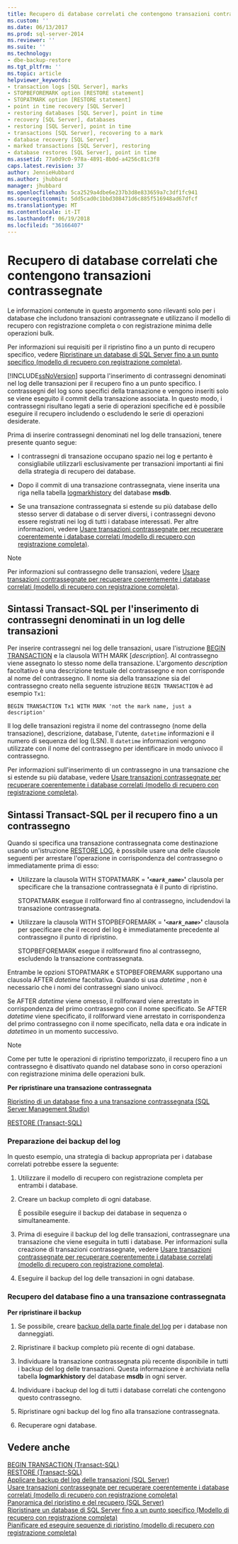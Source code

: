 ```yaml
---
title: Recupero di database correlati che contengono transazioni contrassegnate | Microsoft Docs
ms.custom: ''
ms.date: 06/13/2017
ms.prod: sql-server-2014
ms.reviewer: ''
ms.suite: ''
ms.technology:
- dbe-backup-restore
ms.tgt_pltfrm: ''
ms.topic: article
helpviewer_keywords:
- transaction logs [SQL Server], marks
- STOPBEFOREMARK option [RESTORE statement]
- STOPATMARK option [RESTORE statement]
- point in time recovery [SQL Server]
- restoring databases [SQL Server], point in time
- recovery [SQL Server], databases
- restoring [SQL Server], point in time
- transactions [SQL Server], recovering to a mark
- database recovery [SQL Server]
- marked transactions [SQL Server], restoring
- database restores [SQL Server], point in time
ms.assetid: 77a0d9c0-978a-4891-8b0d-a4256c81c3f8
caps.latest.revision: 37
author: JennieHubbard
ms.author: jhubbard
manager: jhubbard
ms.openlocfilehash: 5ca2529a4dbe6e237b3d8e833659a7c3df1fc941
ms.sourcegitcommit: 5dd5cad0c1bbd308471d6c885f516948ad67dfcf
ms.translationtype: MT
ms.contentlocale: it-IT
ms.lasthandoff: 06/19/2018
ms.locfileid: "36166407"
---
```

# <a name="recovery-of-related--databases-that-contain-marked-transaction"></a>Recupero di database correlati che contengono transazioni contrassegnate
  Le informazioni contenute in questo argomento sono rilevanti solo per i database che includono transazioni contrassegnate e utilizzano il modello di recupero con registrazione completa o con registrazione minima delle operazioni bulk.  
  
 Per informazioni sui requisiti per il ripristino fino a un punto di recupero specifico, vedere [Ripristinare un database di SQL Server fino a un punto specifico &#40;modello di recupero con registrazione completa&#41;](restore-a-sql-server-database-to-a-point-in-time-full-recovery-model.md).  
  
 [!INCLUDE[ssNoVersion](../../includes/ssnoversion-md.md)] supporta l'inserimento di contrassegni denominati nel log delle transazioni per il recupero fino a un punto specifico. I contrassegni del log sono specifici della transazione e vengono inseriti solo se viene eseguito il commit della transazione associata. In questo modo, i contrassegni risultano legati a serie di operazioni specifiche ed è possibile eseguire il recupero includendo o escludendo le serie di operazioni desiderate.  
  
 Prima di inserire contrassegni denominati nel log delle transazioni, tenere presente quanto segue:  
  
-   I contrassegni di transazione occupano spazio nei log e pertanto è consigliabile utilizzarli esclusivamente per transazioni importanti ai fini della strategia di recupero dei database.  
  
-   Dopo il commit di una transazione contrassegnata, viene inserita una riga nella tabella [logmarkhistory](/sql/relational-databases/system-tables/logmarkhistory-transact-sql) del database **msdb**.  
  
-   Se una transazione contrassegnata si estende su più database dello stesso server di database o di server diversi, i contrassegni devono essere registrati nei log di tutti i database interessati. Per altre informazioni, vedere [Usare transazioni contrassegnate per recuperare coerentemente i database correlati &#40;modello di recupero con registrazione completa&#41;](use-marked-transactions-to-recover-related-databases-consistently.md).  
  
> [!NOTE]  
>  Per informazioni sul contrassegno delle transazioni, vedere [Usare transazioni contrassegnate per recuperare coerentemente i database correlati &#40;modello di recupero con registrazione completa&#41;](use-marked-transactions-to-recover-related-databases-consistently.md).  
  
## <a name="transact-sql-syntax-for-inserting-named-marks-into-a-transaction-log"></a>Sintassi Transact-SQL per l'inserimento di contrassegni denominati in un log delle transazioni  
 Per inserire contrassegni nei log delle transazioni, usare l'istruzione [BEGIN TRANSACTION](/sql/t-sql/language-elements/begin-transaction-transact-sql) e la clausola WITH MARK [*description*]. Al contrassegno viene assegnato lo stesso nome della transazione. L'argomento *description* facoltativo è una descrizione testuale del contrassegno e non corrisponde al nome del contrassegno. Il nome sia della transazione sia del contrassegno creato nella seguente istruzione `BEGIN TRANSACTION` è ad esempio `Tx1`:  
  
```wmimof  
BEGIN TRANSACTION Tx1 WITH MARK 'not the mark name, just a description'    
```  
  
 Il log delle transazioni registra il nome del contrassegno (nome della transazione), descrizione, database, l'utente, `datetime` informazioni e il numero di sequenza del log (LSN). Il `datetime` informazioni vengono utilizzate con il nome del contrassegno per identificare in modo univoco il contrassegno.  
  
 Per informazioni sull'inserimento di un contrassegno in una transazione che si estende su più database, vedere [Usare transazioni contrassegnate per recuperare coerentemente i database correlati &#40;modello di recupero con registrazione completa&#41;](use-marked-transactions-to-recover-related-databases-consistently.md).  
  
## <a name="transact-sql-syntax-for-recovering-to-a-mark"></a>Sintassi Transact-SQL per il recupero fino a un contrassegno  
 Quando si specifica una transazione contrassegnata come destinazione usando un'istruzione [RESTORE LOG](/sql/t-sql/statements/restore-statements-transact-sql), è possibile usare una delle clausole seguenti per arrestare l'operazione in corrispondenza del contrassegno o immediatamente prima di esso:  
  
-   Utilizzare la clausola WITH STOPATMARK = **'*`<mark_name>`*'** clausola per specificare che la transazione contrassegnata è il punto di ripristino.  
  
     STOPATMARK esegue il rollforward fino al contrassegno, includendovi la transazione contrassegnata.  
  
-   Utilizzare la clausola WITH STOPBEFOREMARK = **'*`<mark_name>`*'** clausola per specificare che il record del log è immediatamente precedente al contrassegno il punto di ripristino.  
  
     STOPBEFOREMARK esegue il rollforward fino al contrassegno, escludendo la transazione contrassegnata.  
  
 Entrambe le opzioni STOPATMARK e STOPBEFOREMARK supportano una clausola AFTER *datetime* facoltativa. Quando si usa *datetime* , non è necessario che i nomi dei contrassegni siano univoci.  
  
 Se AFTER *datetime* viene omesso, il rollforward viene arrestato in corrispondenza del primo contrassegno con il nome specificato. Se AFTER *datetime* viene specificato, il rollforward viene arrestato in corrispondenza del primo contrassegno con il nome specificato, nella data e ora indicate in *datetime*o in un momento successivo.  
  
> [!NOTE]  
>  Come per tutte le operazioni di ripristino temporizzato, il recupero fino a un contrassegno è disattivato quando nel database sono in corso operazioni con registrazione minima delle operazioni bulk.  
  
 **Per ripristinare una transazione contrassegnata**  
  
 [Ripristino di un database fino a una transazione contrassegnata &#40;SQL Server Management Studio&#41;](restore-a-database-to-a-marked-transaction-sql-server-management-studio.md)  
  
 [RESTORE &#40;Transact-SQL&#41;](/sql/t-sql/statements/restore-statements-transact-sql)  
  
### <a name="preparing-the-log-backups"></a>Preparazione dei backup del log  
 In questo esempio, una strategia di backup appropriata per i database correlati potrebbe essere la seguente:  
  
1.  Utilizzare il modello di recupero con registrazione completa per entrambi i database.  
  
2.  Creare un backup completo di ogni database.  
  
     È possibile eseguire il backup dei database in sequenza o simultaneamente.  
  
3.  Prima di eseguire il backup del log delle transazioni, contrassegnare una transazione che viene eseguita in tutti i database. Per informazioni sulla creazione di transazioni contrassegnate, vedere [Usare transazioni contrassegnate per recuperare coerentemente i database correlati &#40;modello di recupero con registrazione completa&#41;](use-marked-transactions-to-recover-related-databases-consistently.md).  
  
4.  Eseguire il backup del log delle transazioni in ogni database.  
  
### <a name="recovering-the-database-to-a-marked-transaction"></a>Recupero del database fino a una transazione contrassegnata  
 **Per ripristinare il backup**  
  
1.  Se possibile, creare [backup della parte finale del log](tail-log-backups-sql-server.md) per i database non danneggiati.  
  
2.  Ripristinare il backup completo più recente di ogni database.  
  
3.  Individuare la transazione contrassegnata più recente disponibile in tutti i backup del log delle transazioni. Questa informazione è archiviata nella tabella **logmarkhistory** del database **msdb** in ogni server.  
  
4.  Individuare i backup del log di tutti i database correlati che contengono questo contrassegno.  
  
5.  Ripristinare ogni backup del log fino alla transazione contrassegnata.  
  
6.  Recuperare ogni database.  
  
## <a name="see-also"></a>Vedere anche  
 [BEGIN TRANSACTION &#40;Transact-SQL&#41;](/sql/t-sql/language-elements/begin-transaction-transact-sql)   
 [RESTORE &#40;Transact-SQL&#41;](/sql/t-sql/statements/restore-statements-transact-sql)   
 [Applicare backup del log delle transazioni &#40;SQL Server&#41;](transaction-log-backups-sql-server.md)   
 [Usare transazioni contrassegnate per recuperare coerentemente i database correlati &#40;modello di recupero con registrazione completa&#41;](use-marked-transactions-to-recover-related-databases-consistently.md)   
 [Panoramica del ripristino e del recupero &#40;SQL Server&#41;](restore-and-recovery-overview-sql-server.md)   
 [Ripristinare un database di SQL Server fino a un punto specifico &#40;Modello di recupero con registrazione completa&#41;](restore-a-sql-server-database-to-a-point-in-time-full-recovery-model.md)   
 [Pianificare ed eseguire sequenze di ripristino &#40;modello di recupero con registrazione completa&#41;](plan-and-perform-restore-sequences-full-recovery-model.md)  
  
  
